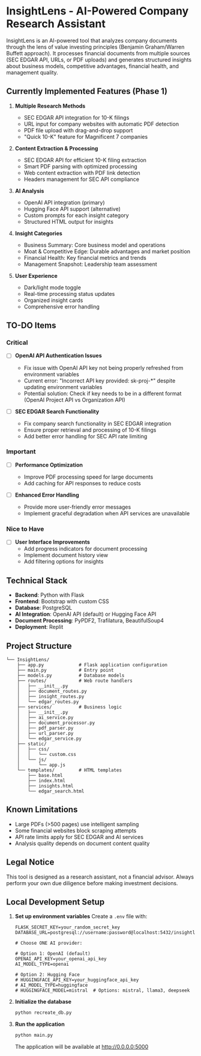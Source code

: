 # InsightLens - AI-Powered Company Research Assistant

InsightLens is an AI-powered tool that analyzes company documents through the lens of value investing principles (Benjamin Graham/Warren Buffett approach). It processes financial documents from multiple sources (SEC EDGAR API, URLs, or PDF uploads) and generates structured insights about business models, competitive advantages, financial health, and management quality.

## Currently Implemented Features (Phase 1)

1. **Multiple Research Methods**
   - SEC EDGAR API integration for 10-K filings
   - URL input for company websites with automatic PDF detection
   - PDF file upload with drag-and-drop support
   - "Quick 10-K" feature for Magnificent 7 companies

2. **Content Extraction & Processing**
   - SEC EDGAR API for efficient 10-K filing extraction
   - Smart PDF parsing with optimized processing
   - Web content extraction with PDF link detection
   - Headers management for SEC API compliance

3. **AI Analysis**
   - OpenAI API integration (primary)
   - Hugging Face API support (alternative)
   - Custom prompts for each insight category
   - Structured HTML output for insights

4. **Insight Categories**
   - Business Summary: Core business model and operations
   - Moat & Competitive Edge: Durable advantages and market position
   - Financial Health: Key financial metrics and trends
   - Management Snapshot: Leadership team assessment

5. **User Experience**
   - Dark/light mode toggle
   - Real-time processing status updates
   - Organized insight cards
   - Comprehensive error handling

## TO-DO Items

### Critical

- [ ] **OpenAI API Authentication Issues**
  - Fix issue with OpenAI API key not being properly refreshed from environment variables
  - Current error: "Incorrect API key provided: sk-proj-*" despite updating environment variables
  - Potential solution: Check if key needs to be in a different format (OpenAI Project API vs Organization API)

- [ ] **SEC EDGAR Search Functionality**
  - Fix company search functionality in SEC EDGAR integration
  - Ensure proper retrieval and processing of 10-K filings
  - Add better error handling for SEC API rate limiting

### Important

- [ ] **Performance Optimization**
  - Improve PDF processing speed for large documents
  - Add caching for API responses to reduce costs

- [ ] **Enhanced Error Handling**
  - Provide more user-friendly error messages
  - Implement graceful degradation when API services are unavailable

### Nice to Have

- [ ] **User Interface Improvements**
  - Add progress indicators for document processing
  - Implement document history view
  - Add filtering options for insights

## Technical Stack

- **Backend**: Python with Flask
- **Frontend**: Bootstrap with custom CSS
- **Database**: PostgreSQL
- **AI Integration**: OpenAI API (default) or Hugging Face API
- **Document Processing**: PyPDF2, Trafilatura, BeautifulSoup4
- **Deployment**: Replit

## Project Structure

```
└── InsightLens/
    ├── app.py             # Flask application configuration
    ├── main.py            # Entry point
    ├── models.py          # Database models
    ├── routes/            # Web route handlers
    │   ├── __init__.py
    │   ├── document_routes.py
    │   ├── insight_routes.py
    │   └── edgar_routes.py
    ├── services/          # Business logic
    │   ├── __init__.py
    │   ├── ai_service.py
    │   ├── document_processor.py
    │   ├── pdf_parser.py
    │   ├── url_parser.py
    │   └── edgar_service.py
    ├── static/
    │   ├── css/
    │   │   └── custom.css
    │   └── js/
    │       └── app.js
    └── templates/         # HTML templates
        ├── base.html
        ├── index.html
        ├── insights.html
        └── edgar_search.html
```

## Known Limitations

- Large PDFs (>500 pages) use intelligent sampling
- Some financial websites block scraping attempts
- API rate limits apply for SEC EDGAR and AI services
- Analysis quality depends on document content quality

## Legal Notice

This tool is designed as a research assistant, not a financial advisor. Always perform your own due diligence before making investment decisions.

## Local Development Setup

1. **Set up environment variables**
   Create a `.env` file with:
   ```
   FLASK_SECRET_KEY=your_random_secret_key
   DATABASE_URL=postgresql://username:password@localhost:5432/insightlens

   # Choose ONE AI provider:

   # Option 1: OpenAI (default)
   OPENAI_API_KEY=your_openai_api_key
   AI_MODEL_TYPE=openai

   # Option 2: Hugging Face
   # HUGGINGFACE_API_KEY=your_huggingface_api_key
   # AI_MODEL_TYPE=huggingface
   # HUGGINGFACE_MODEL=mistral  # Options: mistral, llama3, deepseek
   ```

2. **Initialize the database**
   ```bash
   python recreate_db.py
   ```

3. **Run the application**
   ```bash
   python main.py
   ```
   The application will be available at http://0.0.0.0:5000
